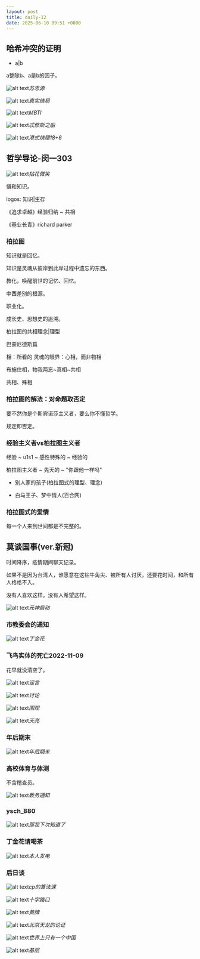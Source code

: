 ```yaml
---
layout: post
title: daily-12
date: 2025-06-10 09:51 +0800
---
```


## 哈希冲突的证明

- a|b 

a整除b、a是b的因子。

![alt text](/assets/2025-06/c98b21525f87eaf1ead139f743f22ee.jpg)_苏思源_

![alt text](/assets/2025-06/214576e5061481b8b5d6c0592c974ab.jpg)_真实结局_

![alt text](/assets/2025-06/9ad74f605b40ae9227d88b05bed17d8.png)_MBTI_

![alt text](/assets/2025-06/7a3baa3919f9e96c0ec2a1b5b8cb2db.jpg)_忒修斯之船_

![alt text](/assets/2025-06/f0b3d3a91d084cca5a236a5aff48346.jpg)_港式烧腊18+6_

## 哲学导论-闵一303

![alt text](/assets/2025-06/image-2.png)_拈花微笑_

悟和知识。

logos: 知识|生存

《追求卓越》经验归纳 ~ 共相

《基业长青》richard parker

### 柏拉图

知识就是回忆。

知识是灵魂从彼岸到此岸过程中遗忘的东西。

教化，唤醒前世的记忆、回忆。

中西差别的根源。

职业化。

成长史、思想史的追溯。

柏拉图的共相理念|理型

巴蒙尼德斯篇

相：所看的
灵魂的眼界：心相，而非物相

布施住相，物我两忘~真相~共相

共相、殊相

### 柏拉图的解法：对命题取否定

要不然你是个斯宾诺莎主义者，要么你不懂哲学。

规定即否定。

### 经验主义者vs柏拉图主义者

经验 ~ u1s1 ~ 感性特殊的 ~ 经验的

柏拉图主义者 ~ 先天的 ~ "你跟他一样吗"


- 别人家的孩子(柏拉图式的理型、理念)

- 白马王子、梦中情人(百合网)

### 柏拉图式的爱情

每一个人来到世间都是不完整的。

## 莫谈国事(ver.新冠)

时间降序，疫情期间聊天记录。

如果不是因为台湾人，谁愿意在这钻牛角尖、被所有人讨厌，还要花时间，和所有人格格不入。

没有人喜欢这样。没有人希望这样。

![alt text](/assets/2025-06/181660b40d080b32ff8048801d9ec209.jpg)_元神启动_

### 市教委会的通知

![alt text](/assets/2025-06/e094e4836ff8d08814987873f3a1efe.png)_丁金花_

### 飞鸟实体的死亡2022-11-09

花早就没清空了。

![alt text](/assets/2025-06/4bdbc6593113b69fd2c63942e892b74.png)_谣言_

![alt text](/assets/2025-06/ba633eb7268f5b9bdf4a45d33ba6a61.jpg)_讨论_

![alt text](/assets/2025-06/91d073153bb4f1989756cdc3088d544.jpg)_围观_

![alt text](/assets/2025-06/105e7ae3c0278b136dd7452c46ce265.jpg)_天亮_

### 年后期末

![alt text](/assets/2025-06/3ecbf53bf0609f55e0bf26cf7b56a20.jpg)_年后期末_

### 高校体育与体测

不含稽查员。

![alt text](/assets/2025-06/52c610ef5d89ee5052da171ce355a9c.jpg)_教务通知_

### ysch_880

![alt text](/assets/2025-06/d0219f72c07f1274c75cf03ff511cc3.jpg)_那我下次知道了_

### 丁金花请喝茶

![alt text](/assets/2025-06/cac9cc8d69037fcd70b613683bf8ff5.jpg)_本人发电_

### 后日谈

![alt text](/assets/2025-06/fcd015d6b3f64838fb5ce008241cf24.jpg)_cp的算法课_

![alt text](/assets/2025-06/af05d63c37c9a2c08b2c4e5b0cf976d.png)_十字路口_

![alt text](/assets/2025-06/538a668fe8001df84a84bb65b67212c.jpg)_黄牌_

![alt text](/assets/2025-06/2afe7b78440f1a7061408479831b1fe.jpg)_北京天龙的论证_

![alt text](/assets/2025-06/f87c0be19e0ee04041502956616ffc0.jpg)_世界上只有一个中国_

![alt text](/assets/2025-06/e3c051f2e849ec3d7f49fabecd99e87.jpg)_基层_
